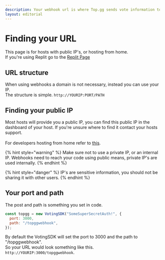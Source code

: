 ```yaml
---
description: Your webhook url is where Top.gg sends vote information to.
layout: editorial
---
```


# Finding your URL

This page is for hosts with public IP's, or hosting from home.\
If you're using Replit go to the [Replit Page](installation-and-setup/running-webhooks-on-replit.md)

## URL structure

When using webhooks a domain is not necessary, instead you can use your IP.\
The structure is simple. `http://YOURIP:PORT/PATH`

## Finding your public IP

Most hosts will provide you a public IP, you can find this public IP in the dashboard of your host. If you're unsure where to find it contact your hosts support.\
\
For developers hosting from home refer to [this](installation-and-setup/running-webhooks-from-home.md#finding-your-public-ip).

{% hint style="warning" %}
Make sure not to use a private IP, or an internal IP. Webhooks need to reach your code using public means, private IP's are used internally.
{% endhint %}

{% hint style="danger" %}
IP's are sensitive information, you should not be sharing it with other users.
{% endhint %}

## Your port and path

The post and path is something you set in code.

```javascript
const topgg = new VotingSDK("SomeSuperSecretAuth!", {
  port: 3000,
  path: "/topggwebhook",
});
```

By default the VotingSDK will set the port to 3000 and the path to "/topggwebhook".\
So your URL would look something like this. `http://YOURIP:3000/topggwebhook`.
